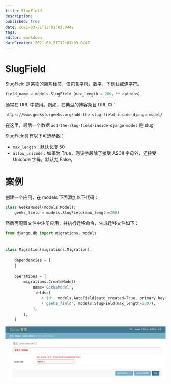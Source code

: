 ```yaml
---
title: SlugField
description: 
published: true
date: 2021-03-21T12:01:03.044Z
tags: 
editor: markdown
dateCreated: 2021-03-21T12:01:03.044Z
---
```


# SlugField

SlugField 是某物的简短标签，仅包含字母，数字，下划线或连字符。

```python
field_name = models.SlugField（max_length = 200，** options）
```

通常在 URL 中使用。例如，在典型的博客条目 URL 中：

```http
https://www.geeksforgeeks.org/add-the-slug-field-inside-django-model/
```

在这里，最后一个数据 `add-the-slug-field-inside-django-model` 是 slug

SlugField具有以下可选参数：

- `max_length`：默认长度 50
- `allow_unicode`：如果为 True，则该字段除了接受 ASCII 字母外，还接受 Unicode 字母。默认为 False。


# 案例


创建一个应用，在 models 下面添加以下代码：

```python
class GeeksModel(models.Model):
    geeks_field = models.SlugField(max_length=200)
```

然后再配置文件中注册应用，并执行迁移命令，生成迁移文件如下：

```python
from django.db import migrations, models


class Migration(migrations.Migration):

    dependencies = [
    ]

    operations = [
        migrations.CreateModel(
            name='GeeksModel',
            fields=[
                ('id', models.AutoField(auto_created=True, primary_key=True, serialize=False, verbose_name='ID')),
                ('geeks_field', models.SlugField(max_length=200)),
            ],
        ),
    ]
```


![slugfield.png](/assets/web框架/django/模型字段/slugfield.png)
